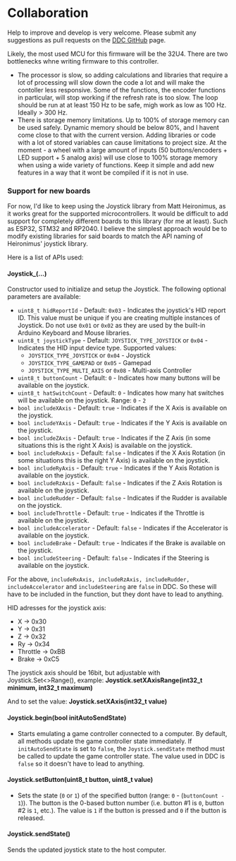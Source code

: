 # Collaboration

Help to improve and develop is very welcome. Please submit any suggestions as pull requests on the [DDC GitHub](https://github.com/andreasdahl1987/DahlDesignDDC) page.&#x20;

Likely, the most used MCU for this firmware will be the 32U4. There are two bottlenecks whne writing firmware to this controller.

* The processor is slow, so adding calculations and libraries that require a lot of processing will slow down the code a lot and will make the contoller less responsive. Some of the functions, the encoder functions in particular, will stop working if the refresh rate is too slow. The loop should be run at at least 150 Hz to be safe, migh work as low as 100 Hz. Ideally > 300 Hz.&#x20;
* There is storage memory limitations. Up to 100% of storage memory can be used safely. Dynamic memory should be below 80%, and I havent come close to that with the current version. Adding libraries or code with a lot of stored variables can cause limitations to project size. At the moment - a wheel with a large amount of inputs (50 buttons/encoders + LED support + 5 analog axis) will use close to 100% storage memory when using a wide variety of functions. Keep it simple and add new features in a way that it wont be compiled if it is not in use.

### Support for new boards

For now, I'd like to keep using the Joystick library from Matt Heironimus, as it works great for the supported microcontrollers. It would be difficult to add support for completely different boards to this library (for me at least). Such as ESP32, STM32 and RP2040. I believe the simplest approach would be to modify existing libraries for said boards to match the API naming of Heironimus' joystick library.&#x20;

Here is a list of APIs used:

#### Joystick\_(...)

Constructor used to initialize and setup the Joystick. The following optional parameters are available:

* `uint8_t hidReportId` - Default: `0x03` - Indicates the joystick's HID report ID. This value must be unique if you are creating multiple instances of Joystick. Do not use `0x01` or `0x02` as they are used by the built-in Arduino Keyboard and Mouse libraries.
* `uint8_t joystickType` - Default: `JOYSTICK_TYPE_JOYSTICK` or `0x04` - Indicates the HID input device type. Supported values:
  * `JOYSTICK_TYPE_JOYSTICK` or `0x04` - Joystick
  * `JOYSTICK_TYPE_GAMEPAD` or `0x05` - Gamepad
  * `JOYSTICK_TYPE_MULTI_AXIS` or `0x08` - Multi-axis Controller
* `uint8_t buttonCount` - Default: `0` - Indicates how many buttons will be available on the joystick.
* `uint8_t hatSwitchCount` - Default: `0` - Indicates how many hat switches will be available on the joystick. Range: `0` - `2`
* `bool includeXAxis` - Default: `true` - Indicates if the X Axis is available on the joystick.
* `bool includeYAxis` - Default: `true` - Indicates if the Y Axis is available on the joystick.
* `bool includeZAxis` - Default: `true` - Indicates if the Z Axis (in some situations this is the right X Axis) is available on the joystick.
* `bool includeRxAxis` - Default: `false` - Indicates if the X Axis Rotation (in some situations this is the right Y Axis) is available on the joystick.
* `bool includeRyAxis` - Default: `true` - Indicates if the Y Axis Rotation is available on the joystick.
* `bool includeRzAxis` - Default: `false` - Indicates if the Z Axis Rotation is available on the joystick.
* `bool includeRudder` - Default: `false` - Indicates if the Rudder is available on the joystick.
* `bool includeThrottle` - Default: `true` - Indicates if the Throttle is available on the joystick.
* `bool includeAccelerator` - Default: `false` - Indicates if the Accelerator is available on the joystick.
* `bool includeBrake` - Default: `true` - Indicates if the Brake is available on the joystick.
* `bool includeSteering` - Default: `false` - Indicates if the Steering is available on the joystick.

For the above, `includeRxAxis, includeRzAxis, includeRudder, includeAccelerator` and `includeSteering` are `false` in DDC. So these will have to be included in the function, but they dont have to lead to anything.&#x20;

HID adresses for the joystick axis:

* X -> 0x30
* Y -> 0x31
* Z -> 0x32
* Ry -> 0x34
* Throttle -> 0xBB
* Brake -> 0xC5

The joystick axis should be 16bit, but adjustable with Joystick.Set<>Range(), example: **Joystick.setXAxisRange(int32\_t minimum, int32\_t maximum)**

And to set the value: **Joystick.setXAxis(int32\_t value)**

#### Joystick.begin(bool initAutoSendState)

* Starts emulating a game controller connected to a computer. By default, all methods update the game controller state immediately. If `initAutoSendState` is set to `false`, the `Joystick.sendState` method must be called to update the game controller state. The value used in DDC is `false` so it doesn't have to lead to anything.&#x20;

#### Joystick.setButton(uint8\_t button, uint8\_t value)

* Sets the state (`0` or `1`) of the specified button (range: `0` - (`buttonCount - 1`)). The button is the 0-based button number (i.e. button #1 is `0`, button #2 is `1`, etc.). The value is `1` if the button is pressed and `0` if the button is released.

#### Joystick.sendState()

Sends the updated joystick state to the host computer.&#x20;
